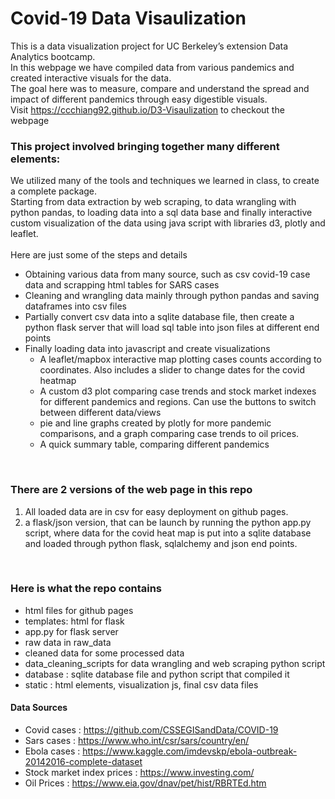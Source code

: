 # Covid-19 Data Visaulization

This is a data visualization project for UC Berkeley’s extension Data Analytics bootcamp. \
In this webpage we have compiled data from various pandemics and created interactive visuals for the data. \
The goal here was to measure, compare and understand the spread and impact of different pandemics through easy digestible visuals. \
Visit https://ccchiang92.github.io/D3-Visaulization to checkout the webpage

### This project involved bringing together many different elements:
We utilized many of the tools and techniques we learned in class, to create a complete package. \
Starting from data extraction by web scraping, to data wrangling with python pandas, to loading data into a sql data base and finally interactive custom visualization of the data using java script with libraries d3, plotly and leaflet. \
<br /> 
Here are just some of the steps and details
* Obtaining various data from many source, such as csv covid-19 case data and scrapping html tables for SARS cases
* Cleaning and wrangling data mainly through python pandas and saving dataframes into csv files
* Partially convert csv data into a sqlite database file, then create a python flask server that will load sql table into json files at different end points
* Finally loading data into javascript and create visualizations
    - A leaflet/mapbox interactive map plotting cases counts according to coordinates. Also includes a slider to change dates for the covid heatmap
    - A custom d3 plot comparing case trends and stock market indexes for different pandemics and regions. Can use the buttons to switch between different data/views  
    - pie and line graphs created by plotly for more pandemic comparisons, and a graph comparing case trends to oil prices.
    - A quick summary table, comparing different pandemics 
<br /> 

### There are 2 versions of the web page in this repo
1. All loaded data are in csv for easy deployment on github pages.
2. a flask/json version, that can be launch by running the python app.py script, where data for the covid heat map is put into a sqlite database and loaded through python flask, sqlalchemy and json end points. 
<br /> 

### Here is what the repo contains
* html files for github pages
* templates: html for flask
* app.py for flask server
* raw data in raw_data
* cleaned data for some processed data
* data_cleaning_scripts for data wrangling and web scraping python script
* database : sqlite database file and python script that compiled it
* static : html elements, visualization js, final csv data files

#### Data Sources
* Covid cases : https://github.com/CSSEGISandData/COVID-19
* Sars cases : https://www.who.int/csr/sars/country/en/
* Ebola cases : https://www.kaggle.com/imdevskp/ebola-outbreak-20142016-complete-dataset
* Stock market index prices : https://www.investing.com/
* Oil Prices : https://www.eia.gov/dnav/pet/hist/RBRTEd.htm
    
  